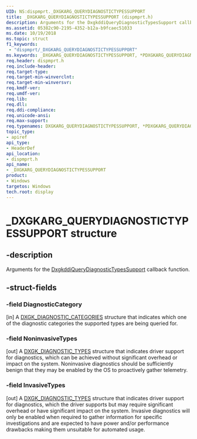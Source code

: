 ```yaml
---
UID: NS:dispmprt._DXGKARG_QUERYDIAGNOSTICTYPESSUPPORT
title: _DXGKARG_QUERYDIAGNOSTICTYPESSUPPORT (dispmprt.h)
description: Arguments for the DxgkddiQueryDiagnosticTypesSupport callback function.
ms.assetid: 05382c90-2195-4352-b12a-b9fcaec51033
ms.date: 10/19/2018
ms.topic: struct
f1_keywords:
 - "dispmprt/_DXGKARG_QUERYDIAGNOSTICTYPESSUPPORT"
ms.keywords: _DXGKARG_QUERYDIAGNOSTICTYPESSUPPORT, *PDXGKARG_QUERYDIAGNOSTICTYPESSUPPORT, DXGKARG_QUERYDIAGNOSTICTYPESSUPPORT,
req.header: dispmprt.h
req.include-header:
req.target-type:
req.target-min-winverclnt:
req.target-min-winversvr:
req.kmdf-ver:
req.umdf-ver:
req.lib:
req.dll:
req.ddi-compliance:
req.unicode-ansi:
req.max-support:
req.typenames: DXGKARG_QUERYDIAGNOSTICTYPESSUPPORT, *PDXGKARG_QUERYDIAGNOSTICTYPESSUPPORT
topic_type:
- apiref
api_type:
- HeaderDef
api_location:
- dispmprt.h
api_name:
- _DXGKARG_QUERYDIAGNOSTICTYPESSUPPORT
product: 
- Windows
targetos: Windows
tech.root: display
---
```


# _DXGKARG_QUERYDIAGNOSTICTYPESSUPPORT structure

## -description

Arguments for the [DxgkddiQueryDiagnosticTypesSupport](nc-dispmprt-dxgkddi_querydiagnostictypessupport.md) callback function.

## -struct-fields

### -field DiagnosticCategory

[in] A [DXGK_DIAGNOSTIC_CATEGORIES](ns-dispmprt-_dxgk_diagnostic_categories.md) structure that indicates which one of the diagnostic categories the supported types are being queried for.

### -field NoninvasiveTypes

[out] A [DXGK_DIAGNOSTIC_TYPES](ns-dispmprt-_dxgk_diagnostic_types.md) structure that indicates driver support for diagnostics, which can be achieved without significant overhead or impact on the system. Noninvasive diagnostics should be sufficiently benign that they may be enabled by the OS to proactively gather telemetry.

### -field InvasiveTypes

[out] A [DXGK_DIAGNOSTIC_TYPES](ns-dispmprt-_dxgk_diagnostic_types.md) structure that indicates driver support for diagnostics, which the driver supports but may require significant overhead or have significant impact on the system. Invasive diagnostics will only be enabled when required to gather information for specific investigations and are expected to have power and/or performance drawbacks making them unsuitable for automated usage.

